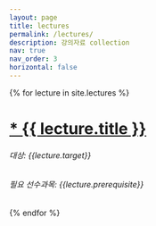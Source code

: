 ```yaml
---
layout: page
title: lectures
permalink: /lectures/
description: 강의자료 collection
nav: true
nav_order: 3
horizontal: false
---
```



{% for lecture in site.lectures %}
  <h1>
	<a href="{{ lecture.url }}">
	  * {{ lecture.title }}
	</a>
	<h6>
		대상: {{lecture.target}}
	</h6>
	<h6>
		필요 선수과목: {{lecture.prerequisite}}
	</h6>
  </h1>
{% endfor %}

